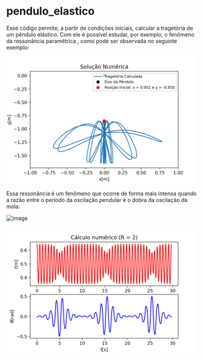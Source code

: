 # pendulo_elastico
Esse código permite, a partir de condições iniciais, calcular a tragetória de um pêndulo elástico. Com ele é possível estudar, por exemplo, o fenômeno da ressonância paramétrica , como pode ser observada no seguinte exemplo:

![image](https://github.com/Karl-Marcos/pendulo_elastico/blob/main/imagens/exemplo_ressonancia.png)

Essa ressonância é um fenômeno que ocorre de forma mais intensa quando a razão entre o período da oscilação pendular é o dobra da oscilação da mola:

![image](https://github.com/Karl-Marcos/pendulo_elastico/blob/main/imagens/soluçoes_numericas.png)

![image](https://github.com/Karl-Marcos/pendulo_elastico/blob/main/imagens/numerico_R2.png)
